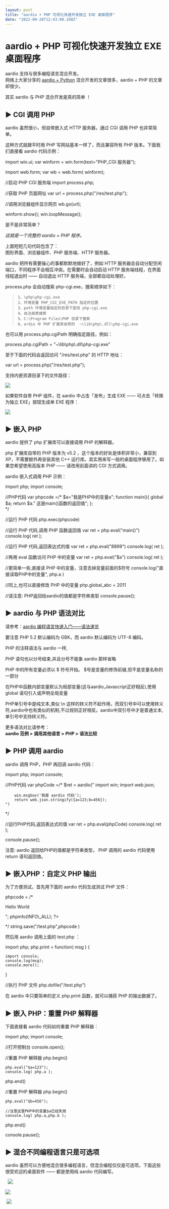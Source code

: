 ```yaml
---
layout: post
title: "aardio + PHP 可视化快速开发独立 EXE 桌面程序"
date: "2022-09-28T12:43:00.208Z"
---
```

aardio + PHP 可视化快速开发独立 EXE 桌面程序
===============================

aardio 支持与很多编程语言混合开发。  
网络上大家分享的 [aardio + Python](https://www.cnblogs.com/aardio/p/16730464.html) 混合开发的文章很多，aardio + PHP 的文章却很少。

其实 aardio 与 PHP 混合开发是真的简单 ！

▶ CGI 调用 PHP
------------

aardio 虽然很小，但自带嵌入式 HTTP 服务器，通过 CGI 调用 PHP 也非常简单。

这种方式就跟平时用 PHP 写网站基本一样了，而且兼容所有 PHP 版本。下面我们直接看 aardio 代码示例：

import win.ui;
var winform = win.form(text="PHP\_CGI 服务器");

import web.form;
var wb = web.form( winform);

//启动 PHP CGI 服务端
import process.php;

//获取 PHP 页面网址
var url = process.php("/res/test.php");

//调用浏览器组件显示网页
wb.go(url);

winform.show();
win.loopMessage();

是不是非常简单？

_这就是一个完整的 aardio + PHP 程序。_

上面短短几句代码包含了：  
图形界面、浏览器组件、PHP 服务端、HTTP 服务器。

aardio 把所有需要操心的事都默默地做好了，例如 HTTP 服务器会自动分配空闲端口，不同程序不会相互冲突。在需要时会自动启动 HTTP 服务端线程，在界面线程退出时 —— 自动退出 HTTP 服务端，全部都自动处理好。

process.php 会自动搜索 php-cgi.exe，搜索顺序如下：

>     1、\php\php-cgi.exe 
>     2、环境变量 PHP_CGI_EXE_PATH 指定的位置
>     3、path 环境变量指定的目录下查找 php-cgi.exe
>     4、自注册表搜索
>     5、C:\Program Files\PHP 目录下搜索
>     6、ardio 中 PHP 扩展库自带的  ~\lib\php\.dll\php-cgi.exe

也可以用 process.php.cgiPath 明确指定路径，例如：

process.php.cgiPath = "~\\lib\\php\\.dll\\php-cgi.exe"

至于下面的代码会返回访问 "/res/test.php" 的 HTTP 地址：

var url = process.php("/res/test.php");

支持内嵌资源目录下的文件路径：

![](https://p3-sign.toutiaoimg.com/tos-cn-i-qvj2lq49k0/8b6db71212e84b6e86c902a8f93976a4~noop.image?_iz=58558&from=article.pc_detail&x-expires=1664940379&x-signature=ftQj48JWAD1KtqKtUvgfSRsvgd8%3D)

如果软件自带 PHP 组件，在 aardio 中占击「发布」生成 EXE —— 可点击「转换为独立 EXE」按钮生成单 EXE 程序：

![](https://p3-sign.toutiaoimg.com/tos-cn-i-qvj2lq49k0/95d7db8b2bf64a66b8fa7b08b7e20063~noop.image?_iz=58558&from=article.pc_detail&x-expires=1664940379&x-signature=3MaAufCUpeRSZGOMlZbEgfpbb5w%3D)

▶ 嵌入 PHP
--------

aardio 提供了 php 扩展库可以直接调用 PHP 的解释器。

php 扩展库自带的 PHP 版本为 v5.2 ，这个版本的好处是体积非常小，兼容到 XP，不需要额外再安装其他 C++ 运行库。其实用来写一般的桌面程序够用了。如果您希望使用高版本 PHP —— 请改用前面讲的 CGI 方式调用。

aardio 嵌入式调用 PHP 示例：

import php;
import console; 
  
//PHP代码
var phpcode =/\* 
    $a="我是PHP中的变量a";
    function main(){
        global $a;
        return $a." 这是main()函数的返回值";
    };  
\*/ 

//运行 PHP 代码 
php.exec(phpcode)  

//运行 PHP 代码,调用 PHP 函数返回值 
var ret = php.eval("main()") 
console.log( ret );
 
//运行 PHP 代码,返回表达式的值
var ret = php.eval("8899") 
console.log( ret );

//再用 eval 函数访问 PHP 中的变量
var ret = php.eval("$a") 
console.log( ret );

//更简单一些,直接读 PHP 中的变量，注意去掉变量前面的$符号
console.log("直接读取PHP中的变量", php.a ) 

//同上,也可以直接修改 PHP 中的变量 
php.global\_abc = 2011
 
//请注意: PHP返回给aardio的值都是字符串类型
console.pause();

▶ aardio 与 PHP 语法对比
-------------------

请参考：[aardio 编程语言快速入门——语法速览](https://mp.weixin.qq.com/s/wk2oe5USuBvTs3QWdjyYhw)

要注意 PHP 5.2 默认编码为 GBK，而 aardio 默认编码为 UTF-8 编码。

PHP 的注释语法与 aardio 一样,

PHP 语句也以分号结束,并且分号不能象 aardio 那样省略

PHP 中的所有变量必须以 $ 符号开始。 $号是变量的修饰前缀,但不是变量名称的一部分

在PHP中函数内部变量默认为局部变量(这与aardio,Javascript正好相反),使用 global 语句引入或声明全局变量

PHP单引号中是纯文本,类似 \\n 这样的转义符不起作用，而双引号中可以使用转义符,aardio中也有类似的机制,不过规则正好相反。aardio中双引号中才是普通文本,单引号中支持转义符。

更多语法对比请参考：  
**aardio 范例 > 调用其他语言 > PHP > 语法比较**

▶ PHP 调用 aardio
---------------

aardio 调用 PHP，PHP 再回调 aardio 代码：

import php;
import console;
 
//PHP代码
var phpCode =/\* 
    $ret = aardio("
        import win;
        import web.json;
        
        win.msgbox('我是 aardio 代码');
        return web.json.stringify({a=123;b=456});
    ")
\*/ 

//运行PHP代码,返回表达式的值
var ret = php.eval(phpCode) 
console.log( ret );

console.pause();

注意: aardio 返回给PHP的值都是字符串类型， PHP 调用的 aardio 代码使用 return 语句返回值。

▶ 嵌入PHP：自定义 PHP 输出
------------------

为了方便测试，首先用下面的 aardio 代码生成测试 PHP 文件：

phpcode = /\*
<?php 
    echo "<p>Hello World</p>"; 
    phpinfo(INFO\_ALL); 
?>
\*/
string.save("/test.php",phpcode )

然后用 aardio 调用上面的 test.php ：

import php;
php.print \= function( msg ) {
 
    import console;
    console.log(msg);
    console.more();
}

//执行 PHP 文件
php.dofile("/test.php")

在 aardio 中只要简单的定义 php.print 函数，就可以捕获 PHP 的输出数据了。

▶ 嵌入 PHP：重置 PHP 解释器
-------------------

下面直接看 aardio 代码如何重置 PHP 解释器：

import php;
import console;

//打开控制台
console.open();

//重置 PHP 解释器
php.begin()

    php.eval("$a=123");
    console.log( php.a );
    
php.end()

//重置 PHP 解释器
php.begin()

    php.eval("$b=456");
    
    //注意这里PHP中的变量$a已经失效
    console.log( php.a,php.b );
    
php.end()

console.pause(); 

▶ 混合不同编程语言只是可选项
---------------

aardio 虽然可以方便地混合很多编程语言，但混合编程仅仅是可选项。下面这些很受欢迎的桌面软件 —— 都是使用纯 aardio 代码编写。

  ![](https://p3-sign.toutiaoimg.com/tos-cn-i-qvj2lq49k0/e59bf824d76449c0b941b9e4eaf1cca6~noop.image?_iz=58558&from=article.pc_detail&x-expires=1664940379&x-signature=QWSlTggsGdgKvao%2BxYsNfJ0HaZ4%3D)

![](https://p3-sign.toutiaoimg.com/tos-cn-i-qvj2lq49k0/45a5a4e8e33b47c8a274c63316f3bd98~noop.image?_iz=58558&from=article.pc_detail&x-expires=1664940379&x-signature=BCxB3guICqtHcZk7ZYcCVy8S0z0%3D)

 ![](https://p3-sign.toutiaoimg.com/tos-cn-i-qvj2lq49k0/210ba816d08e4591a2f1ecc4f7c9ec7f~noop.image?_iz=58558&from=article.pc_detail&x-expires=1664940379&x-signature=RBuwPAOChuWjYJpElzaaWfJYdg0%3D)